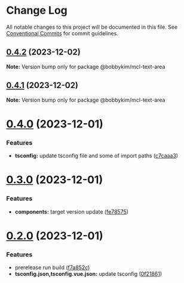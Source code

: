 # Change Log

All notable changes to this project will be documented in this file.
See [Conventional Commits](https://conventionalcommits.org) for commit guidelines.

## [0.4.2](https://github.com/bobbykim89/manguito-component-library/compare/@bobbykim/mcl-text-area@0.4.1...@bobbykim/mcl-text-area@0.4.2) (2023-12-02)

**Note:** Version bump only for package @bobbykim/mcl-text-area





## [0.4.1](https://github.com/bobbykim89/manguito-component-library/compare/@bobbykim/mcl-text-area@0.4.0...@bobbykim/mcl-text-area@0.4.1) (2023-12-02)

**Note:** Version bump only for package @bobbykim/mcl-text-area





# [0.4.0](https://github.com/bobbykim89/manguito-component-library/compare/@bobbykim/mcl-text-area@0.3.0...@bobbykim/mcl-text-area@0.4.0) (2023-12-01)


### Features

* **tsconfig:** update tsconfig file and some of import paths ([c7caaa3](https://github.com/bobbykim89/manguito-component-library/commit/c7caaa3101a5d57d0e799568f1c4f5cbebececc3))





# [0.3.0](https://github.com/bobbykim89/manguito-component-library/compare/@bobbykim/mcl-text-area@0.2.0...@bobbykim/mcl-text-area@0.3.0) (2023-12-01)


### Features

* **components:** target version update ([fe78575](https://github.com/bobbykim89/manguito-component-library/commit/fe78575f5e82bb854333672c3853956e9e930044))





# [0.2.0](https://github.com/bobbykim89/manguito-component-library/compare/@bobbykim/mcl-text-area@0.1.10...@bobbykim/mcl-text-area@0.2.0) (2023-12-01)


### Features

* prerelease run build ([f7a852c](https://github.com/bobbykim89/manguito-component-library/commit/f7a852c9bf12b77481bf5d2f1602e50367d834f8))
* **tsconfig.json,tsconfig.vue.json:** update tsconfig ([0f21861](https://github.com/bobbykim89/manguito-component-library/commit/0f2186167342314f5d218e789a68c03cf6faa8ff))
